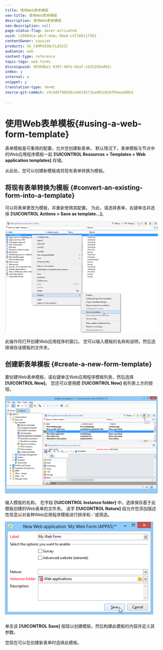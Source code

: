 ```yaml
---
title: 使用Web表单模板
seo-title: 使用Web表单模板
description: 使用Web表单模板
seo-description: null
page-status-flag: never-activated
uuid: c2986dca-a6c7-4ebc-9be8-c4716611f502
contentOwner: sauviat
products: SG_CAMPAIGN/CLASSIC
audience: web
content-type: reference
topic-tags: web-forms
discoiquuid: d9369ba1-0397-40fe-bbaf-24252564d93c
index: y
internal: n
snippet: y
translation-type: tm+mt
source-git-commit: c9c9d5f96856ce9e19571bad032d2bf04eaa60bd

---
```



# 使用Web表单模板{#using-a-web-form-template}

表单模板是可重用的配置，允许您创建新表单。 默认情况下，表单模板与节点中的Web应用程序模板一起 **[!UICONTROL Resources > Templates > Web application templates]** 存储。

从此处，您可以创建新模板或将现有表单转换为模板。

## 将现有表单转换为模板 {#convert-an-existing-form-into-a-template}

可以将表单更改为模板，并重新使用其配置。 为此，请选择表单，右键单击并选择 **[!UICONTROL Actions > Save as template...]**。

![](assets/s_ncs_admin_survey_saveastemplate.png)

此操作将打开创建Web应用程序的窗口。 您可以输入模板的名称和说明，然后选择保存该模板的文件夹。

## 创建新表单模板 {#create-a-new-form-template}

要创建Web表单模板，请右键单击Web应用程序模板列表，然后选择 **[!UICONTROL New]**。 您还可以使用模 **[!UICONTROL New]** 板列表上方的按钮。

![](assets/s_ncs_admin_survey_createtemplate.png)

输入模板的名称。 在字段 **[!UICONTROL Instance folder]** 中，选择保存基于此模板创建的Web表单的文件夹。 该字 **[!UICONTROL Nature]** 段允许您添加描述性信息以对各种Web应用程序模板进行排序和／或筛选。

![](assets/s_ncs_admin_survey_createtemplate_details.png)

单击该 **[!UICONTROL Save]** 按钮以创建模板，然后构建此模板的内容并定义其参数。

您现在可以在创建新表单时选择此模板。
